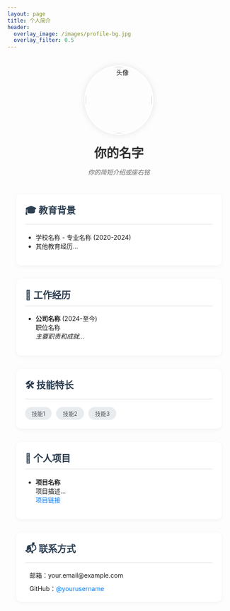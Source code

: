 ```yaml
---
layout: page
title: 个人简介
header:
  overlay_image: /images/profile-bg.jpg
  overlay_filter: 0.5
---
```


<div class="profile-wrapper">
  <div class="profile-header">
    <div class="profile-avatar">
      <!-- 你可以替换为自己的头像图片 -->
      <img src="{{ site.baseurl }}/images/avatar.jpg" alt="头像" class="avatar">
    </div>
    <div class="profile-name">
      <h1>你的名字</h1>
      <p class="tagline">你的简短介绍或座右铭</p>
    </div>
  </div>

  <div class="profile-section">
    <h2>🎓 教育背景</h2>
    <ul>
      <li>学校名称 - 专业名称 (2020-2024)</li>
      <li>其他教育经历...</li>
    </ul>
  </div>

  <div class="profile-section">
    <h2>💼 工作经历</h2>
    <ul>
      <li>
        <strong>公司名称</strong> (2024-至今)
        <br>职位名称
        <br><em>主要职责和成就...</em>
      </li>
    </ul>
  </div>

  <div class="profile-section">
    <h2>🛠 技能特长</h2>
    <div class="skills">
      <span class="skill-tag">技能1</span>
      <span class="skill-tag">技能2</span>
      <span class="skill-tag">技能3</span>
      <!-- 添加更多技能标签 -->
    </div>
  </div>

  <div class="profile-section">
    <h2>🌟 个人项目</h2>
    <ul>
      <li>
        <strong>项目名称</strong>
        <br>项目描述...
        <br><a href="#">项目链接</a>
      </li>
    </ul>
  </div>

  <div class="profile-section">
    <h2>📬 联系方式</h2>
    <div class="contact-info">
      <p>
        <i class="fas fa-envelope"></i> 邮箱：your.email@example.com
      </p>
      <p>
        <i class="fab fa-github"></i> GitHub：<a href="https://github.com/yourusername">@yourusername</a>
      </p>
      <!-- 添加其他社交媒体链接 -->
    </div>
  </div>
</div>

<!-- 添加 Font Awesome 图标支持 -->
<link rel="stylesheet" href="https://cdnjs.cloudflare.com/ajax/libs/font-awesome/5.15.4/css/all.min.css">

<style>
.profile-wrapper {
  max-width: 800px;
  margin: 0 auto;
  padding: 20px;
}

.profile-header {
  text-align: center;
  margin-bottom: 40px;
}

.profile-avatar {
  margin-bottom: 20px;
}

.avatar {
  width: 150px;
  height: 150px;
  border-radius: 50%;
  border: 3px solid #fff;
  box-shadow: 0 0 15px rgba(0,0,0,0.1);
}

.profile-name h1 {
  margin: 0;
  color: #333;
}

.tagline {
  color: #666;
  font-style: italic;
}

.profile-section {
  margin-bottom: 30px;
  padding: 20px;
  background: #fff;
  border-radius: 10px;
  box-shadow: 0 2px 10px rgba(0,0,0,0.05);
}

.profile-section h2 {
  margin-top: 0;
  color: #2c3e50;
  border-bottom: 2px solid #eee;
  padding-bottom: 10px;
}

.skills {
  display: flex;
  flex-wrap: wrap;
  gap: 10px;
}

.skill-tag {
  background: #e9ecef;
  padding: 5px 15px;
  border-radius: 20px;
  font-size: 0.9em;
  color: #495057;
}

.contact-info {
  display: flex;
  flex-direction: column;
  gap: 10px;
}

.contact-info p {
  margin: 0;
}

.contact-info i {
  width: 20px;
  margin-right: 10px;
  color: #007bff;
}

/* 链接样式 */
a {
  color: #007bff;
  text-decoration: none;
  transition: color 0.3s;
}

a:hover {
  color: #0056b3;
}

/* 响应式设计 */
@media (max-width: 600px) {
  .profile-wrapper {
    padding: 10px;
  }
  
  .profile-section {
    padding: 15px;
  }
}
</style>
